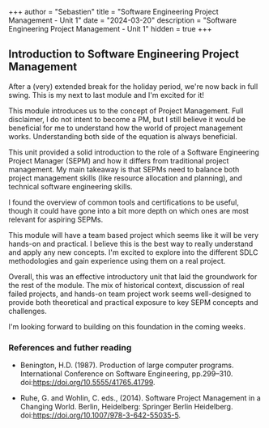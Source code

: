 +++
author = "Sebastien"
title = "Software Engineering Project Management - Unit 1"
date = "2024-03-20"
description = "Software Engineering Project Management - Unit 1"
hidden = true
+++

## Introduction to Software Engineering Project Management

After a (very) extended break for the holiday period, we're now back in full swing. This is my next to last module and I'm excited for it!

This module introduces us to the concept of Project Management. Full disclaimer, I do not intent to become a PM, but I still believe it would be beneficial for me to understand how the world of project management works. Understanding both side of the equation is always beneficial.

This unit provided a solid introduction to the role of a Software Engineering Project Manager (SEPM) and how it differs from traditional project management. My main takeaway is that SEPMs need to balance both project management skills (like resource allocation and planning), and technical software engineering skills.

I found the overview of common tools and certifications to be useful, though it could have gone into a bit more depth on which ones are most relevant for aspiring SEPMs.

This module will have a team based project which seems like it will be very hands-on and practical. I believe this is the best way to really understand and apply any new concepts. I'm excited to explore into the different SDLC methodologies and gain experience using them on a real project.

Overall, this was an effective introductory unit that laid the groundwork for the rest of the module. The mix of historical context, discussion of real failed projects, and hands-on team project work seems well-designed to provide both theoretical and practical exposure to key SEPM concepts and challenges.

I'm looking forward to building on this foundation in the coming weeks.


### References and futher reading
- Benington, H.D. (1987). Production of large computer programs. International Conference on Software Engineering, pp.299–310. doi:https://doi.org/10.5555/41765.41799.

- Ruhe, G. and Wohlin, C. eds., (2014). Software Project Management in a Changing World. Berlin, Heidelberg: Springer Berlin Heidelberg. doi:https://doi.org/10.1007/978-3-642-55035-5.